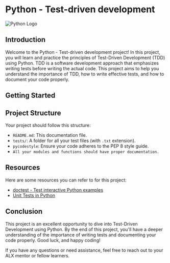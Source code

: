 # Python - Test-driven development

![Python Logo](https://www.python.org/static/community_logos/python-logo.png)

## Introduction

Welcome to the Python - Test-driven development project! In this project, you will learn and practice the principles of Test-Driven Development (TDD) using Python. TDD is a software development approach that emphasizes writing tests before writing the actual code. This project aims to help you understand the importance of TDD, how to write effective tests, and how to document your code properly.

## Getting Started

## Project Structure

Your project should follow this structure:

- `README.md`: This documentation file.
- `tests/`: A folder for all your test files (with `.txt` extension).
- `pycodestyle`: Ensure your code adheres to the PEP 8 style guide.
- `All your modules and functions should have proper documentation.`

## Resources

Here are some resources you can refer to for this project:

- [doctest - Test interactive Python examples](https://docs.python.org/3/library/doctest.html)
- [Unit Tests in Python](https://docs.python.org/3/library/unittest.html)

## Conclusion

This project is an excellent opportunity to dive into Test-Driven Development using Python. By the end of this project, you'll have a deeper understanding of the importance of writing tests and documenting your code properly. Good luck, and happy coding!

If you have any questions or need assistance, feel free to reach out to your ALX mentor or fellow learners.
